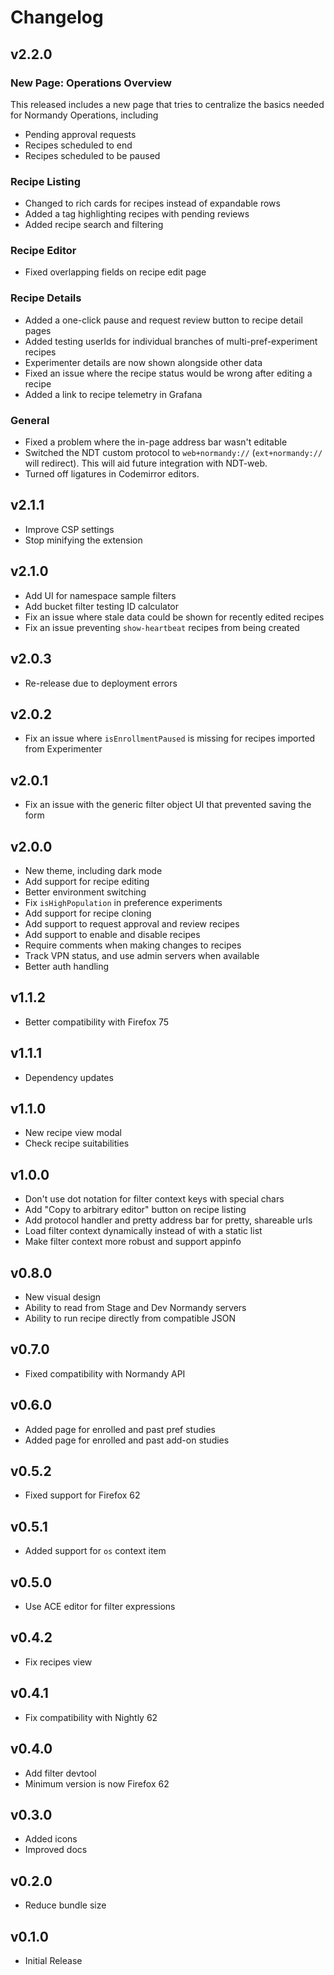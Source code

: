 # Changelog

## v2.2.0

### New Page: Operations Overview

This released includes a new page that tries to centralize the basics needed
for Normandy Operations, including

- Pending approval requests
- Recipes scheduled to end
- Recipes scheduled to be paused

### Recipe Listing

- Changed to rich cards for recipes instead of expandable rows
- Added a tag highlighting recipes with pending reviews
- Added recipe search and filtering

### Recipe Editor

- Fixed overlapping fields on recipe edit page

### Recipe Details

- Added a one-click pause and request review button to recipe detail pages
- Added testing userIds for individual branches of multi-pref-experiment recipes
- Experimenter details are now shown alongside other data
- Fixed an issue where the recipe status would be wrong after editing a recipe
- Added a link to recipe telemetry in Grafana

### General

- Fixed a problem where the in-page address bar wasn't editable
- Switched the NDT custom protocol to `web+normandy://` (`ext+normandy://` will redirect). This will aid future integration with NDT-web.
- Turned off ligatures in Codemirror editors.

## v2.1.1

- Improve CSP settings
- Stop minifying the extension

## v2.1.0

- Add UI for namespace sample filters
- Add bucket filter testing ID calculator
- Fix an issue where stale data could be shown for recently edited recipes
- Fix an issue preventing `show-heartbeat` recipes from being created

## v2.0.3

- Re-release due to deployment errors

## v2.0.2

- Fix an issue where `isEnrollmentPaused` is missing for recipes imported from
  Experimenter

## v2.0.1

- Fix an issue with the generic filter object UI that prevented saving the form

## v2.0.0

- New theme, including dark mode
- Add support for recipe editing
- Better environment switching
- Fix `isHighPopulation` in preference experiments
- Add support for recipe cloning
- Add support to request approval and review recipes
- Add support to enable and disable recipes
- Require comments when making changes to recipes
- Track VPN status, and use admin servers when available
- Better auth handling

## v1.1.2

- Better compatibility with Firefox 75

## v1.1.1

- Dependency updates

## v1.1.0

- New recipe view modal
- Check recipe suitabilities

## v1.0.0

- Don't use dot notation for filter context keys with special chars
- Add "Copy to arbitrary editor" button on recipe listing
- Add protocol handler and pretty address bar for pretty, shareable urls
- Load filter context dynamically instead of with a static list
- Make filter context more robust and support appinfo

## v0.8.0

- New visual design
- Ability to read from Stage and Dev Normandy servers
- Ability to run recipe directly from compatible JSON

## v0.7.0

- Fixed compatibility with Normandy API

## v0.6.0

- Added page for enrolled and past pref studies
- Added page for enrolled and past add-on studies

## v0.5.2

- Fixed support for Firefox 62

## v0.5.1

- Added support for `os` context item

## v0.5.0

- Use ACE editor for filter expressions

## v0.4.2

- Fix recipes view

## v0.4.1

- Fix compatibility with Nightly 62

## v0.4.0

- Add filter devtool
- Minimum version is now Firefox 62

## v0.3.0

- Added icons
- Improved docs

## v0.2.0

- Reduce bundle size

## v0.1.0

- Initial Release
